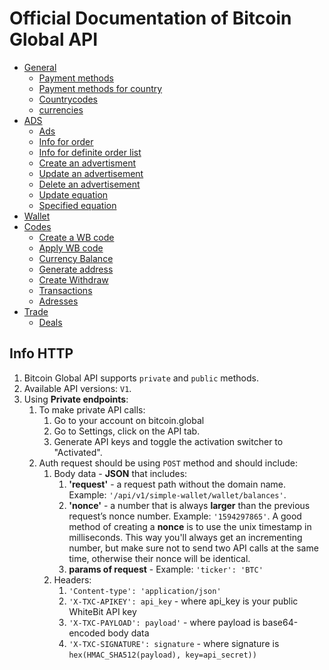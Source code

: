 # Official Documentation of Bitcoin Global API

* [General](/General.md)
    * [Payment methods](/General.md#payment-methods)
    * [Payment methods for country](#payment-methods-for-country)
    * [Countrycodes](#countrycodes)
    * [currencies](#currencies)
* [ADS](/Ads.md)
    * [Ads](#ads)
    * [Info for order](#info-for-order)
    * [Info for definite order list](#info-for-definite-order-list)
    * [Create an advertisment](#create-an-advertisement)
    * [Update an advertisement](#update-an-advertisement)
    * [Delete an advertisement](#delete-an-advertisement)
    * [Update equation](#update-equation)
    * [Specified equation](#specified-equation)
 * [Wallet](/Wallet.md)
 * [Codes](#codes)
    * [Create a WB code](#create-a-wb-code)
    * [Apply WB code](#apply-wb-code)
    * [Currency Balance](#currency-balance)
    * [Generate address](#generate-address)
    * [Create Withdraw](#create-withdraw)
    * [Transactions](#Transactions)
    * [Adresses](#Adresses)
 * [Trade](/Trade.md)
    * [Deals](#deals)
 
 
## Info HTTP

1. Bitcoin Global API supports `private` and `public` methods.
2. Available API versions: `V1`.
3. Using **Private endpoints**:
    1. To make private API calls:
        1. Go to your account on bitcoin.global
        2. Go to Settings, click on the API tab.
        3. Generate API keys and toggle the activation switcher to "Activated".
    2. Auth request should be using `POST` method and should include:
        1. Body data - **JSON** that includes:
            1. **'request'** - a request path without the domain name. Example: `'/api/v1/simple-wallet/wallet/balances'`.
            2. **'nonce'** - a number that is always **larger** than the previous request’s nonce number. Example: `'1594297865'`. A good method of creating a **nonce** is to use the unix timestamp in milliseconds. This way you'll always get an incrementing number, but make sure not to send two API calls at the same time, otherwise their nonce will be identical.
            3. **params of request** - Example: `'ticker': 'BTC'`
        2. Headers:
            1. `'Content-type': 'application/json'`
            2. `'X-TXC-APIKEY': api_key` - where api_key is your public WhiteBit API key
            3. `'X-TXC-PAYLOAD': payload'` - where payload is base64-encoded body data
            4. `'X-TXC-SIGNATURE': signature` - where signature is `hex(HMAC_SHA512(payload), key=api_secret))`
